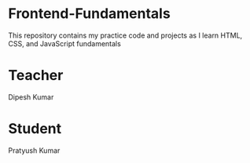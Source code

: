 # Frontend-Fundamentals
This repository contains my practice code and projects as I learn HTML, CSS, and JavaScript fundamentals

# Teacher
Dipesh Kumar

# Student
Pratyush Kumar

